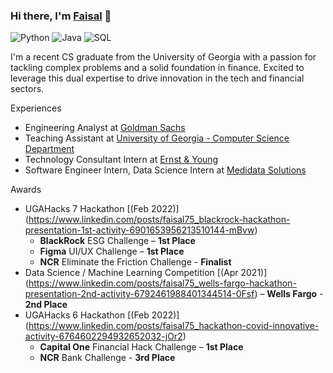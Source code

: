 ### Hi there, I'm [Faisal](https://www.linkedin.com/in/faisal75/) 👋

![Python](https://img.shields.io/badge/Python-3776AB?style=for-the-badge&logo=python&logoColor=white)
![Java](https://img.shields.io/badge/Java-ED8B00?style=for-the-badge&logo=openjdk&logoColor=white)
![SQL](https://img.shields.io/badge/MySQL-005C84?style=for-the-badge&logo=mysql&logoColor=white)

I'm a recent CS graduate from the University of Georgia with a passion for tackling complex problems and a solid foundation in finance. Excited to leverage this dual expertise to drive innovation in the tech and financial sectors. 

Experiences
- Engineering Analyst at [Goldman Sachs](https://www.goldmansachs.com/)
- Teaching Assistant at [University of Georgia - Computer Science Department](https://www.cs.uga.edu/)
- Technology Consultant Intern at [Ernst & Young](https://www.ey.com/en_us)
- Software Engineer Intern, Data Science Intern at [Medidata Solutions](https://www.medidata.com/en/)

Awards
- UGAHacks 7 Hackathon [(Feb 2022)] (https://www.linkedin.com/posts/faisal75_blackrock-hackathon-presentation-1st-activity-6901653956213510144-mBvw)
  - **BlackRock** ESG Challenge – **1st Place**
  - **Figma** UI/UX Challenge – **1st Place**
  - **NCR** Eliminate the Friction Challenge - **Finalist**
- Data Science / Machine Learning Competition [(Apr 2021)] (https://www.linkedin.com/posts/faisal75_wells-fargo-hackathon-presentation-2nd-activity-6792461988401344514-0Fsf)
  – **Wells Fargo** - **2nd Place**
- UGAHacks 6 Hackathon [(Feb 2022)] (https://www.linkedin.com/posts/faisal75_hackathon-covid-innovative-activity-6764602294932652032-jOr2)
  - **Capital One** Financial Hack Challenge – **1st Place**
  - **NCR** Bank Challenge - **3rd Place**
